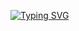 [![Typing SVG](https://readme-typing-svg.demolab.com?font=PT+Mono&size=24&pause=1000&color=FFFFFF&background=FFFFFF00&vCenter=true&width=435&lines=Hi+there!+I'm+shkesh)](https://git.io/typing-svg)
